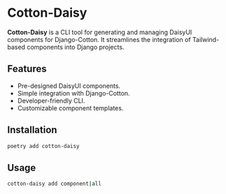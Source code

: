 # Cotton-Daisy

**Cotton-Daisy** is a CLI tool for generating and managing DaisyUI components for Django-Cotton. It streamlines the
integration of Tailwind-based components into Django projects.

## Features

- Pre-designed DaisyUI components.
- Simple integration with Django-Cotton.
- Developer-friendly CLI.
- Customizable component templates.

## Installation

```bash
poetry add cotton-daisy
```

## Usage

```bash
cotton-daisy add component|all
```
